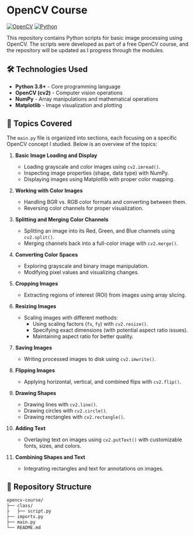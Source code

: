 # OpenCV Course

[![OpenCV](https://img.shields.io/badge/OpenCV-5.0-%235C3EE8?logo=opencv)](https://opencv.org/)
[![Python](https://img.shields.io/badge/Python-3.8%2B-blue?logo=python)](https://www.python.org/)

This repository contains Python scripts for basic image processing using OpenCV. The scripts were developed as part of a free OpenCV course, and the repository will be updated as I progress through the modules.  

## 🛠 Technologies Used  
- **Python 3.8+** - Core programming language
- **OpenCV (cv2)** - Computer vision operations
- **NumPy** - Array manipulations and mathematical operations
- **Matplotlib** - Image visualization and plotting

## 📌 Topics Covered  

The `main.py` file is organized into sections, each focusing on a specific OpenCV concept I studied. Below is an overview of the topics:

1. **Basic Image Loading and Display**
   - Loading grayscale and color images using `cv2.imread()`.
   - Inspecting image properties (shape, data type) with NumPy.
   - Displaying images using Matplotlib with proper color mapping.

2. **Working with Color Images**
   - Handling BGR vs. RGB color formats and converting between them.
   - Reversing color channels for proper visualization.

3. **Splitting and Merging Color Channels**
   - Splitting an image into its Red, Green, and Blue channels using `cv2.split()`.
   - Merging channels back into a full-color image with `cv2.merge()`.

4. **Converting Color Spaces**
   - Exploring grayscale and binary image manipulation.
   - Modifying pixel values and visualizing changes.

5. **Cropping Images**
   - Extracting regions of interest (ROI) from images using array slicing.

6. **Resizing Images**
   - Scaling images with different methods:
     - Using scaling factors (`fx`, `fy`) with `cv2.resize()`.
     - Specifying exact dimensions (with potential aspect ratio issues).
     - Maintaining aspect ratio for better quality.

7. **Saving Images**
   - Writing processed images to disk using `cv2.imwrite()`.

8. **Flipping Images**
   - Applying horizontal, vertical, and combined flips with `cv2.flip()`.

9. **Drawing Shapes**
   - Drawing lines with `cv2.line()`.
   - Drawing circles with `cv2.circle()`.
   - Drawing rectangles with `cv2.rectangle()`.

10. **Adding Text**
    - Overlaying text on images using `cv2.putText()` with customizable fonts, sizes, and colors.

11. **Combining Shapes and Text**
    - Integrating rectangles and text for annotations on images.


## 📂 Repository Structure  
```bash
opencv-course/
├── class/
├   ├── script.py
├── imports.py
├── main.py
└── README.md
